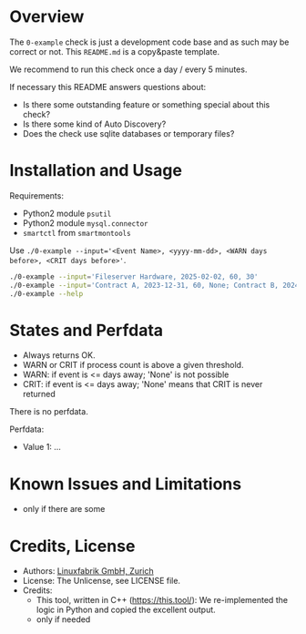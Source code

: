 # Overview

The `0-example` check is just a development code base and as such may be correct or not. This `README.md` is a copy&paste template.

We recommend to run this check once a day / every 5 minutes.

If necessary this README answers questions about:
* Is there some outstanding feature or something special about this check?
* Is there some kind of Auto Discovery?
* Does the check use sqlite databases or temporary files?


# Installation and Usage

Requirements:
* Python2 module `psutil`
* Python2 module `mysql.connector`
* `smartctl` from `smartmontools`


Use `./0-example --input='<Event Name>, <yyyy-mm-dd>, <WARN days before>, <CRIT days before>'`.

```bash
./0-example --input='Fileserver Hardware, 2025-02-02, 60, 30'
./0-example --input='Contract A, 2023-12-31, 60, None; Contract B, 2024-12-31, 30, 14;'
./0-example --help
```


# States and Perfdata

* Always returns OK.
* WARN or CRIT if process count is above a given threshold.
* WARN: if event is <= days away; 'None' is not possible
* CRIT: if event is <= days away; 'None' means that CRIT is never returned

There is no perfdata.

Perfdata:

* Value 1: ...


# Known Issues and Limitations

* only if there are some


# Credits, License

* Authors: [Linuxfabrik GmbH, Zurich](https://www.linuxfabrik.ch)
* License: The Unlicense, see LICENSE file.
* Credits:
  - This tool, written in C++ (https://this.tool/): We re-implemented the logic in Python and copied the excellent output.
  - only if needed